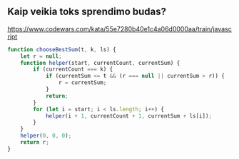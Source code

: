 ## Kaip veikia toks sprendimo budas? 
https://www.codewars.com/kata/55e7280b40e1c4a06d0000aa/train/javascript
```js
function chooseBestSum(t, k, ls) {
    let r = null;
    function helper(start, currentCount, currentSum) {
        if (currentCount === k) {
            if (currentSum <= t && (r === null || currentSum > r)) {
                r = currentSum;
            }
            return;
        }
        for (let i = start; i < ls.length; i++) {
            helper(i + 1, currentCount + 1, currentSum + ls[i]);
        }
    }
    helper(0, 0, 0);
    return r;
}
```
